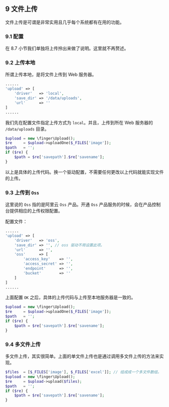 ## 9 文件上传

文件上传是可谓是非常实用且几乎每个系统都有在用的功能。

### 9.1 配置

在 8.7 小节我们单独将上传拎出来做了说明。这里就不再赘述。

### 9.2 上传本地

所谓上传本地，是将文件上传到 Web 服务器。

```php
......
'upload' => [
    'driver'   => 'local',
    'save_dir' => '/data/uploads',
    'url'      => ''
]
......
```

我们先在配置文件指定上传方式为 `local`。并且，上传到所在 Web 服务器的 `/data/uploads` 目录。

```php
$upload = new \finger\Upload();
$re     = $upload->uploadOne($_FILES['image']);
$path   = '';
if ($re) {
	$path = $re['savepath'].$re['savename'];
}
```

以上是具体的上传代码。换一个驱动配置，不需要任何更改以上代码就能实现文件的上传。

### 9.3 上传到 `Oss`

这里说的 `Oss` 指的是阿里云 `Oss` 产品。开通 `Oss` 产品服务的时候，会在产品控制台提供相应的上传权限配置。

配置文件：

```php
......
'upload' => [
    'driver'   => 'oss',
    'save_dir' => '', // oss 驱动不用设置此项。
    'url'      => '',
    'oss'      => [
        'access_key'    => '',
        'access_secret' => '',
        'endpoint'      => '',
        'bucket'        => ''
    ]
]
......
```

上面配置 `OK` 之后，具体的上传代码与上传至本地服务器是一致的。

```php
$upload = new \finger\Upload();
$re     = $upload->uploadOne($_FILES['image']);
$path   = '';
if ($re) {
	$path = $re['savepath'].$re['savename'];
}
```

### 9.4 多文件上传

多文件上传，其实很简单。上面的单文件上传也是通过调用多文件上传的方法来实现。

```php
$files  = [$_FILES['image'], $_FILES['excel']]; // 组成成一个多文件数组。
$upload = new \finger\Upload();
$re     = $upload->upload($files);
$path   = '';
if ($re) {
	$path = $re['savepath'].$re['savename'];
}
```





